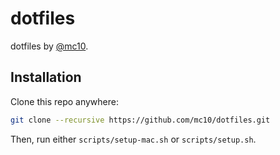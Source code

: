 # dotfiles
dotfiles by [@mc10](https://github.com/mc10).

## Installation
Clone this repo anywhere:
```bash
git clone --recursive https://github.com/mc10/dotfiles.git
```

Then, run either `scripts/setup-mac.sh` or `scripts/setup.sh`.
